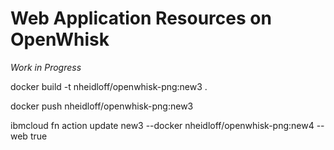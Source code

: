 # Web Application Resources on OpenWhisk


*Work in Progress*



docker build -t nheidloff/openwhisk-png:new3 .

docker push nheidloff/openwhisk-png:new3

ibmcloud fn action update new3 --docker nheidloff/openwhisk-png:new4 --web true




